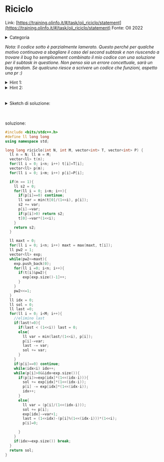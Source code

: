 # Riciclo
Link: [https://training.olinfo.it/#/task/oii_riciclo/statement](https://training.olinfo.it/#/task/oii_riciclo/statement) 
Fonte: OII 2022
<details>
  <summary>Categoria</summary>

  greedy, math
</details>
       
*Nota:*
*Il codice sotto è parzialmente lamerato. Questo perché per qualche motivo continuava a sbagliare il caso del second subtask e non riuscendo a trovare il bug ho semplicement combinato il mio codice con una soluzione per il subtask in questione. Non penso sia un errore concettuale, sarà un bug random. Se qualcuno riesce a scrivere un codice che funzioni, aspetto una pr :)*

<details>
  <summary>Hint 1:</summary>

  Una strategia greedy funziona.
  Conviene sempre prendere una palette più piccola. Ma come li distribuisco sui camion?
  Spoiler: anche in questo caso greedy.
</details>
<details>
  <summary>Hint 2:</summary>

  Dividi i T[i] in potenze di 2.
</details>
<br></br> 

<details>
  <summary>Sketch di soluzione:</summary>

  Dividi i T[i] in potenze di 2. A quel punto cicla su P[i] e semplicemente proviamo a mettere i P[i] nelle potenze di 2 dei T[i]. 
  La scomposizione dei T[i] funziona perché, banalmente, tutti i P[i] sono potenze di due. (Convincetevi che funziona insomma)
</details>
<br></br>

soluzione:
```cpp
#include <bits/stdc++.h>
#define ll long long
using namespace std;

long long riciclo(int N, int M, vector<int> T, vector<int> P) {
  ll n = N; ll m = M; 
  vector<ll> t(n);
  for(ll i = 0; i<n; i++) t[i]=T[i];
  vector<ll> p(m);
  for(ll i = 0; i<m; i++) p[i]=P[i];

  if(n == 1){
    ll s2 = 0;
    for(ll i = 0; i<m; i++){
      if(p[i]==0) continue;
      ll var = min(t[0]/(1<<i), p[i]);
      s2 += var;
      p[i]-=var;
      if(p[i]>0) return s2;
      t[0]-=var*(1<<i);
    }
    return s2;
  }

  ll maxt = 0;
  for(ll i = 0; i<n; i++) maxt = max(maxt, t[i]);
  ll pw2 = 1;
  vector<ll> exp;
  while(pw2<=maxt){
    exp.push_back(0);
    for(ll i =0; i<n; i++){
      if(t[i]&pw2){
        exp[exp.size()-1]++;
      }
    }
    pw2<<=1;
  }
  ll idx = 0;
  ll sol = 0;
  ll last =0;
  for(ll i = 0; i<M; i++){
    //elimino last
    if(last!=0){
      if(last < (1<<i)) last = 0;
      else{
        ll var = min(last/(1<<i), p[i]);
        p[i]-=var;
        last -= var;
        sol += var;
      }
    }
    if(p[i]==0) continue;
    while(idx<i) idx++;
    while(p[i]>0&&idx<exp.size()){
      if(p[i]>=exp[idx]*(1<<(idx-i))){
        sol += exp[idx]*(1<<(idx-i));
        p[i] -= exp[idx]*(1<<(idx-i));
        idx++;
      }
      else{
        ll var = (p[i]/(1<<(idx-i)));
        sol += p[i];
        exp[idx]-=var+1;
        last = (1<<idx)-(p[i]%(1<<(idx-i)))*(1<<i);
        p[i]=0;

      }
    }
    if(idx>=exp.size()) break;
  }
  return sol;
}


```
